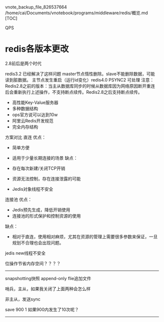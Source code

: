 vnote_backup_file_826537664 /home/cai/Documents/vnotebook/programs/middleware/redis/概览.md
[TOC]

QPS

# redis各版本更改
2.8前后是两个时代

redis3.2 
已经解决了这样问题
master节点惰性删除。slave不能删除数据，可能读到脏数据。
主节点发生重启（运行id变化）redis4.0 PSYNC2 可处理
注意：Redis2.8之前的版本：当主从数据库同步的时候从数据库因为网络原因断开重连后会重新执行上述操作，不支持断点续传。Redis2.8之后支持断点续传。



+ 高性能Key-Value服务器
+ 多种数据结构
+ ops官方说可以达到10w
+ 阿里云Redis开发规范
+ 完全内存结构








方案对比
直连
优点：

+ 简单方便
+ 适用于少量长期连接的场景
缺点：

+ 存在每次新建/关闭TCP开销
+ 资源无法控制，存在连接泄露的可能
+ Jedis对象线程不安全

连接池
优点：

+ Jedis预先生成，降低开销使用
+ 连接池的形式保护和控制资源的使用

缺点：

+ 相对于直连，使用相对麻烦，尤其在资源的管理上需要很多参数来保证，一旦规划不合理也会出现问题。

jedis new线程不安全




位操作节省内存空间？？？？


---

snapshotting快照
append-only flie追加文件

哨兵，主从，如果我关闭了上面两种会怎么样

非主从，发送sync

save 900 1 如果900内发生了10次呢？

---

